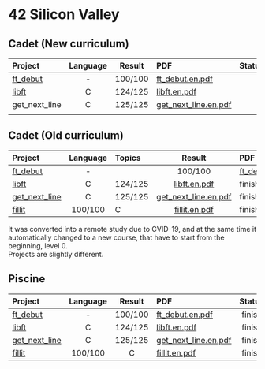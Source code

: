 42 Silicon Valley
===

Cadet (New curriculum)
---
|Project|Language|Result|PDF|Status|
|:--|:--:|:--:|:--|:--:|
|[ft_debut]|-|100/100|[ft_debut.en.pdf]||
|[libft]|C|124/125|[libft.en.pdf]||
|get_next_line|C|125/125|[get_next_line.en.pdf]||
||||||

Cadet (Old curriculum)
---

|Project|Language|Topics|Result|PDF|Status|
|:--|:--:|:--|:--:|:--|:--:|
|[ft_debut]|-||100/100|[ft_debut.en.pdf]|finish|
|[libft]|C|124/125|[libft.en.pdf]|finish|
|[get_next_line]|C|125/125|[get_next_line.en.pdf]|finish|
|[fillit]|100/100|C|[fillit.en.pdf]|finish|

[ft_debut]: https://github.com/lisy0123/42/tree/master/Cadet_old/ft_debut
[libft]: https://github.com/lisy0123/42/tree/master/Cadet_old/libft
[get_next_line]: https://github.com/lisy0123/42/tree/master/Cadet_old/get_next_line
[fillit]: https://github.com/lisy0123/42/tree/master/Cadet_old/fillit

[ft_debut.en.pdf]: https://github.com/lisy0123/42/blob/master/Cadet_old/PDF/ft_debut.en.pdf
[libft.en.pdf]: https://github.com/lisy0123/42/blob/master/Cadet_old/PDF/libft.en.pdf
[get_next_line.en.pdf]: https://github.com/lisy0123/42/blob/master/Cadet_old/PDF/get_next_line.en.pdf
[fillit.en.pdf]: https://github.com/lisy0123/42/blob/master/Cadet_old/PDF/fillit.en.pdf

It was converted into a remote study due to CVID-19, and at the same time it automatically changed to a new course, that have to start from the beginning, level 0.   
Projects are slightly different.   

Piscine
---

|Project|Language|Result|PDF|Status|
|:--|:--:|:--:|:--|:--:|
|[ft_debut]|-|100/100|[ft_debut.en.pdf]|finish|
|[libft]|C|124/125|[libft.en.pdf]|finish|
|[get_next_line]|C|125/125|[get_next_line.en.pdf]|finish|
|[fillit]|100/100|C|[fillit.en.pdf]|finish|

<!--stackedit_data:
eyJoaXN0b3J5IjpbMTY2NTMzOTg4OF19
-->
